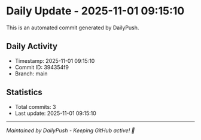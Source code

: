 # Daily Update - 2025-11-01 09:15:10

This is an automated commit generated by DailyPush.

## Daily Activity
- Timestamp: 2025-11-01 09:15:10
- Commit ID: 394354f9
- Branch: main

## Statistics
- Total commits: 3
- Last update: 2025-11-01 09:15:10

---
*Maintained by DailyPush - Keeping GitHub active! 🚀*
